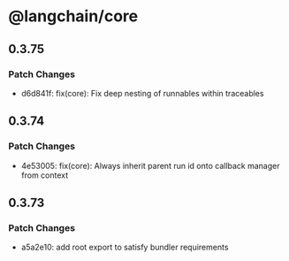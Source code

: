 # @langchain/core

## 0.3.75

### Patch Changes

- d6d841f: fix(core): Fix deep nesting of runnables within traceables

## 0.3.74

### Patch Changes

- 4e53005: fix(core): Always inherit parent run id onto callback manager from context

## 0.3.73

### Patch Changes

- a5a2e10: add root export to satisfy bundler requirements
